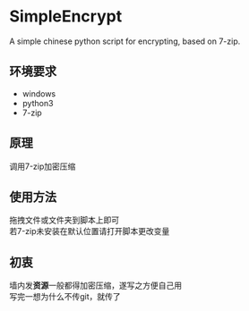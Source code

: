 # SimpleEncrypt
A simple chinese python script for encrypting, based on 7-zip.

## 环境要求  
- windows
- python3
- 7-zip

## 原理   
调用7-zip加密压缩   

## 使用方法   
拖拽文件或文件夹到脚本上即可   
若7-zip未安装在默认位置请打开脚本更改变量  

## 初衷  
墙内发**资源**一般都得加密压缩，遂写之方便自己用  
写完一想为什么不传git，就传了  
